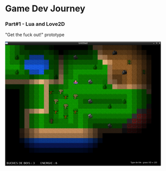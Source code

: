 # Game Dev Journey

### Part#1 - Lua and Love2D

"Get the fuck out!" prototype

![Screenshot](screenshot/screenshot_wstilemaps.png)
